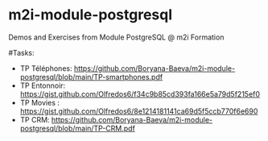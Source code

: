 # m2i-module-postgresql
Demos and Exercises from Module PostgreSQL @ m2i Formation

#Tasks: 

- TP Téléphones: https://github.com/Boryana-Baeva/m2i-module-postgresql/blob/main/TP-smartphones.pdf
- TP Entonnoir: https://gist.github.com/Olfredos6/f34c9b85cd393fa166e5a79d5f215ef0
- TP Movies : https://gist.github.com/Olfredos6/8e1214181141ca69d5f5ccb770f6e690
- TP CRM: https://github.com/Boryana-Baeva/m2i-module-postgresql/blob/main/TP-CRM.pdf

